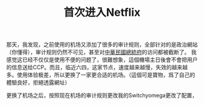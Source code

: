 ﻿---
title: 首次进入Netflix
layout: post
category: [技术, 科学上网]
---

那天，我发现，之前使用的机场又添加了很多的审计规则，全部针对的是政治網站（你懂得），审计规则仍然不可见，甚至对[中華民國總統府](https://www.president.gov.tw/)的访问都被截断了。
我感觉这已经不仅仅是使用不便的问题了，很難想象，這個機場主日後會不會把用户的信息送给CCP。而且，临近六四，这家节点，速度越来越慢，失效的越来越多。使用体验极差，所以更换了一家更合适的机场。（這個可是寶物，爲了自己的體驗良好，拒絕透露網址）

更换了机场之后，按照现在机场的审计规则更改我的Switchyomega更改了配置，
